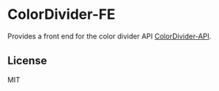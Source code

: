 # ColorDivider-FE

Provides a front end for the color divider API [ColorDivider-API](https://github.com/kyletolle/color_divider-api).

## License

MIT
